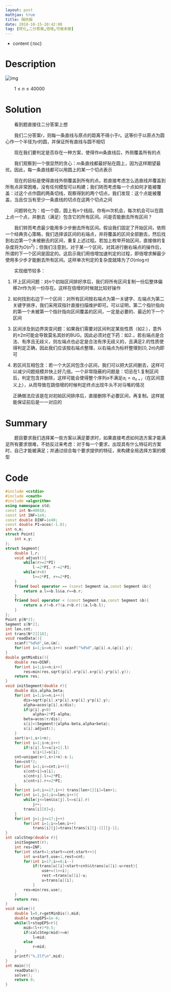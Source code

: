 ```yaml
---
layout: post
mathjax: true
title: 隔热板
date: 2018-10-15-20:42:00
tag: [转化,二分答案,倍增,可做未做]
---
```

* content
{:toc}
# Description

![img](http://xsy.gdgzez.com.cn/JudgeOnline/upload/201503/griqomvthnirqorwmithnqroiv.jpg)

　　$1 \le n \le 40000$



# Solution

　　看到题直接往二分答案上想

　　我们二分答案$r$，则每一条直线与原点的距离不得小于$r$。这等价于以原点为圆心作一个半径为$r$的圆，并保证所有直线与圆不相切

　　现在我们要判定是否存在一种方案，使得作$m$条直线后，外侧覆盖所有的点

　　我们观察到一个很显然的贪心：$m$条直线都最好贴在圆上，因为这样期望最优。因此，每一条直线都可以用圆上的某一个切点表示

　　现在的目标是使得直线外侧覆盖到所有的点。若直接考虑怎么选直线并覆盖到所有点非常困难，没有任何模型可以构建；我们转而考虑每一个点如何才能被覆盖：过这个点作圆的两条切线，观察得到的两个切点，我们发现：这个点能被覆盖，当且仅当有至少一条直线的切点在这两个切点之间

　　问题转化为：给一个圆，圆上有$n$个线段。你有$m$次机会，每次机会可以在圆上点一个点，并删去（满足）包含它的所有区间。问是否能删去所有区间？

　　我们转而考虑最少能用多少步删去所有区间。假设我们固定了开始区间，依照一个经典贪心策略，我们选择该区间的右端点，并将覆盖的区间全部删去，然后找到右边第一个未被删去的区间，重复上述过程。若加上枚举开始区间，直接做的复杂度将为$O(n^2)$；但我们注意到，对于某一个区间，对其进行删右端点的操作后，所谓的下一个区间是固定的。这启示我们用倍增加速判定的过程，即倍增求解最少使用多少步才能删去所有区间。这样单次判定的复杂度就降为了$O(n \log n)$

　　实现细节较多：

1. 环上区间问题：对$n$个初始区间排好序后，我们将所有区间复制一份后整体偏移$2\pi$作为另一份存在。这样在倍增的时候就比较好操作

2. 如何找到右边下一个区间：对所有区间按右端点为第一关键字、左端点为第二关键字排序，我们采用双指针直接扫描维护即可。可以证明，第二个指针指向的第一个未被第一个指针指向区间覆盖的区间，一定是必要的、最近的下一个区间

3. 区间涉及到边界突变问题：如果我们需要对区间判定某些性质（如2.），意外的$\pm 2\pi$可能会导致莫名其妙的BUG。因此必须对症下药：如2.，若右端点是合法、有序且无歧义，则左端点也必定是合法有序无歧义的，且满足2.的性质使得判定正确，因此我们应该按右端点整理，以右端点为标杆整理到$[0,2\pi)$内即可

4. 若区间互相包含：若一个大区间包含小区间，我们可以把大区间删去，这样可以减少问题规模并快上好几倍。一个非常隐蔽的问题是：切忌在1.复制区间后，判定包含并删除，这样可能会使得整个序列$a$不满足$a_i=a_{n+i}$（在区间意义上），从而导致在跳倍增的时候判定终点出现牛头不对马嘴的情况

	正确做法应该是在对初始区间排序后，直接删除不必要区间，再复制。这样就能保证前后是一一对应的



# Summary

　　题目要求我们选择某一些方案以满足要求时，如果直接考虑如何选方案才能满足所有要求很难，不妨反过来考虑：对于每一个要求，出现具有什么特征的方案时，自己才能被满足；并通过综合每个要求提供的特征，来构建全局选择方案的模型



# Code

```c++
#include <cstdio>
#include <cmath>
#include <algorithm>
using namespace std;
const int N=40010;
const int INF=1e9;
const double DINF=1e40;
const double PI=acos(-1.0);
int n,m;
struct Point{
    int x,y;
};
struct Segment{
    double l,r;
    void adjust(){
        while(r>=2*PI)
            l-=2*PI, r-=2*PI;
        while(r<0)
            l+=2*PI, r+=2*PI;
    }
    friend bool operator == (const Segment &a,const Segment &b){
        return a.l==b.l&&a.r==b.r;
    }
    friend bool operator < (const Segment &a,const Segment &b){
        return a.r!=b.r?(a.r<b.r):(a.l<b.l);
    }
};
Point p[N*2];
Segment s[N*2];
int len,cnt;
int trans[N*2][18];
void readData(){
    scanf("%d%d",&n,&m);
    for(int i=1;i<=n;i++) scanf("%d%d",&p[i].x,&p[i].y);
}
double getMinDis(){
    double res=DINF;
    for(int i=1;i<=n;i++)
        res=min(res,sqrt(p[i].x*p[i].x+p[i].y*p[i].y));
    return res;
}
void initSegment(double r){
    double dis,alpha,beta;
    for(int i=1;i<=n;i++){
        dis=sqrt(p[i].x*p[i].x+p[i].y*p[i].y);
        alpha=acos(p[i].x/dis);
        if(p[i].y<0)
            alpha=2*PI-alpha;
        beta=acos(r/dis);
        s[i]=(Segment){alpha-beta,alpha+beta};
        s[i].adjust();
    }
    sort(s+1,s+1+n);
    for(int i=1;i<n;i++)
        if(s[i].l>=s[i+1].l)
            s[i+1]=s[i];
    cnt=unique(s+1,s+1+n)-s-1;
    len=cnt*2;
    for(int i=1;i<=cnt;i++){
        s[cnt+i]=s[i];
        s[cnt+i].l+=2*PI;
        s[cnt+i].r+=2*PI;
    }
    for(int i=0;i<=17;i++) trans[len+1][i]=len+1;
    for(int i=1,j=1;i<=len;i++){
        while(j<=len&&s[j].l<=s[i].r)
            j++;
        trans[i][0]=j;
    }
    for(int j=1;j<=17;j++)
        for(int i=1;i<=len;i++)
            trans[i][j]=trans[trans[i][j-1]][j-1];
}
int calcStep(double r){
    initSegment(r);
    int res=INF;
    for(int start=1;start<=cnt;start++){
        int u=start,use=1,rest=cnt;
        for(int i=17;i>=0;i--)
            if(trans[u][i]<start+cnt&&trans[u][i]-u<rest){
                use+=(1<<i);
                rest-=trans[u][i]-u;
                u=trans[u][i];
            }
        res=min(res,use);
    }
    return res;
}
void solve(){
    double l=0,r=getMinDis(),mid;
    double stopEPS=1e-4;
    while(l+stopEPS<r){
        mid=(l+r)*0.5;
        if(calcStep(mid)<=m)
            l=mid;
        else
            r=mid;
    }
    printf("%.2lf\n",mid);
}
int main(){
    readData();
    solve();
    return 0;
}
```

